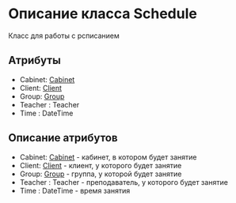 # Описание класса Schedule
Класс для работы с рсписанием

## Атрибуты

* Cabinet: [Cabinet](https://github.com/polinanch/Documents/blob/master/Cabinet.md "объект класса Cabinet")
* Client: [Client](https://github.com/polinanch/Documents/blob/master/Client.md "объект класса Client")
* Group: [Group](https://github.com/polinanch/Documents/blob/master/Group.md "объект класса Group")
* Teacher : Teacher
* Time : DateTime

## Описание атрибутов

* Cabinet: [Cabinet](https://github.com/polinanch/Documents/blob/master/Cabinet.md "объект класса Cabinet") - кабинет, в котором будет занятие
* Client: [Client](https://github.com/polinanch/Documents/blob/master/Client.md "объект класса Client") - клиент, у которого будет занятие
* Group: [Group](https://github.com/polinanch/Documents/blob/master/Group.md "объект класса Group") - группа, у которой будет занятие
* Teacher : Teacher - преподаватель, у которого будет занятие
* Time : DateTime - время занятия
